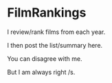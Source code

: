 # FilmRankings

I review/rank films from each year.

I then post the list/summary here.

You can disagree with me.

But I am always right /s.
